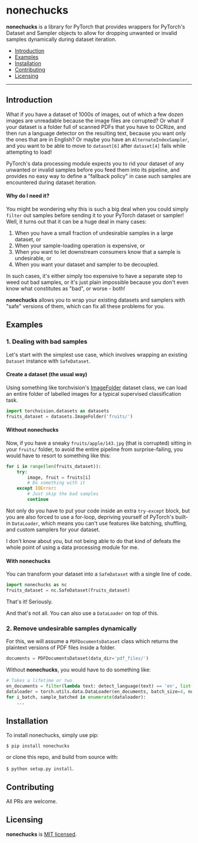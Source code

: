 # nonechucks

**nonechucks** is a library for PyTorch that provides wrappers for PyTorch's Dataset and Sampler objects to allow for dropping unwanted or invalid samples dynamically during dataset iteration.

- [Introduction](#Introduction)
- [Examples](#Examples)
- [Installation](#Installation)
- [Contributing](#Contributing)
- [Licensing](#Licensing)

---


<a name="Introduction"/>

## Introduction
What if you have a dataset of 1000s of images, out of which a few dozen images are unreadable because the image files are corrupted? Or what if your dataset is a folder full of scanned PDFs that you have to OCRize, and then run a language detector on the resulting text, because you want only the ones that are in English? Or maybe you have an `AlternateIndexSampler`, and you want to be able to move to `dataset[6]` after `dataset[4]` fails while attempting to load!

PyTorch's data processing module expects you to rid your dataset of any unwanted or invalid samples before you feed them into its pipeline, and provides no easy way to define a "fallback policy" in case such samples are encountered during dataset iteration.    

#### Why do I need it?
You might be wondering why this is such a big deal when you could simply `filter` out samples before sending it to your PyTorch dataset or sampler! Well, it turns out that it can be a huge deal in many cases:
1. When you have a small fraction of undesirable samples in a large dataset, or
2. When your sample-loading operation is expensive, or
3. When you want to let downstream consumers know that a sample is undesirable, or
4. When you want your dataset and sampler to be decoupled.

In such cases, it's either simply too expensive to have a separate step to weed out bad samples, or it's just plain impossible because you don't even know what constitutes as "bad", or worse - both!

**nonechucks** allows you to wrap your existing datasets and samplers with "safe" versions of them, which can fix all these problems for you.



<a name="Examples"/>

## Examples

### 1. Dealing with bad samples
Let's start with the simplest use case, which involves wrapping an existing `Dataset` instance with `SafeDataset`.

#### Create a dataset (the usual way)
Using something like torchvision's <a href='https://pytorch.org/docs/stable/torchvision/datasets.html?highlight=folder#torchvision.datasets.ImageFolder'>ImageFolder</a> dataset class, we can load an entire folder of labelled images for a typical supervised classification task.

```python
import torchvision.datasets as datasets
fruits_dataset = datasets.ImageFolder('fruits/')
```
#### Without nonechucks
Now, if you have a sneaky `fruits/apple/143.jpg` (that is corrupted) sitting in your `fruits/` folder, to avoid the entire pipeline from surprise-failing, you would have to resort to something like this:
```python
for i in range(len(fruits_dataset)):
    try:
        image, fruit = fruits[i]
        # Do something with it
    except IOError:
        # Just skip the bad samples
        continue
```
Not only do you have to put your code inside an extra `try-except` block, but you are also forced to use a for-loop, depriving yourself of PyTorch's built-in `DataLoader`, which means you can't use features like batching, shuffling, and custom samplers for your dataset.

I don't know about you, but not being able to do that kind of defeats the whole point of using a data processing module for me.


#### With nonechucks
You can transform your dataset into a `SafeDataset` with a single line of code.
```python
import nonechucks as nc
fruits_dataset = nc.SafeDataset(fruits_dataset)
```
That's it! Seriously.

And that's not all. You can also use a `DataLoader` on top of this.

### 2. Remove undesirable samples dynamically
For this, we will assume a `PDFDocumentsDataset` class which returns the plaintext versions of PDF files inside a folder.
```python
documents = PDFDocumentsDataset(data_dir='pdf_files/')
```
Without **nonechucks**, you would have to do something like:
```python
# Takes a lifetime or two
en_documents = filter(lambda text: detect_language(text) == 'en', list(documents))
dataloader = torch.utils.data.DataLoader(en_documents, batch_size=4, num_workers=4)
for i_batch, sample_batched in enumerate(dataloader):
    ...
```


<a name="Installation" />

## Installation
To install nonechucks, simply use pip:

`$ pip install nonechucks`

or clone this repo, and build from source with:

`$ python setup.py install`.

<a name="Contributing"/>

## Contributing
All PRs are welcome.

<a name="Licensing"/>

## Licensing

**nonechucks** is [MIT licensed](https://github.com/msamogh/nonechucks/blob/master/LICENSE).
